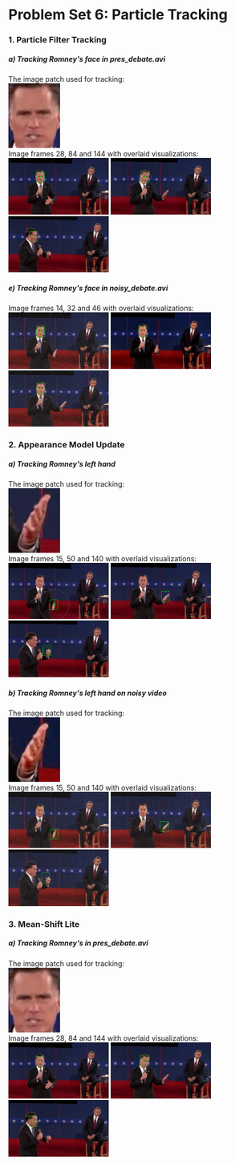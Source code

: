 # Problem Set 6: Particle Tracking

### 1. Particle Filter Tracking
##### a) Tracking Romney's face in pres\_debate.avi 
The image patch used for tracking:  
<img src="output/ps6-1-a-1.png" width>  
Image frames 28, 84 and 144 with overlaid visualizations:  
<img src="output/ps6-1-a-2.png" width="200"> <img src="output/ps6-1-a-3.png" width="200"> <img src="output/ps6-1-a-4.png" width="200">

##### e) Tracking Romney's face in noisy\_debate.avi 
Image frames 14, 32 and 46 with overlaid visualizations:  
<img src="output/ps6-1-e-2.png" width="200"> <img src="output/ps6-1-e-3.png" width="200"> <img src="output/ps6-1-e-4.png" width="200">

### 2. Appearance Model Update
##### a) Tracking Romney's left hand 
The image patch used for tracking:  
<img src="output/ps6-2-a-1.png">  
Image frames 15, 50 and 140 with overlaid visualizations:  
<img src="output/ps6-2-a-2.png" width="200"> <img src="output/ps6-2-a-3.png" width="200"> <img src="output/ps6-2-a-4.png" width="200">

##### b) Tracking Romney's left hand on noisy video 
The image patch used for tracking:  
<img src="output/ps6-2-b-1.png">  
Image frames 15, 50 and 140 with overlaid visualizations:  
<img src="output/ps6-2-b-2.png" width="200"> <img src="output/ps6-2-b-3.png" width="200"> <img src="output/ps6-2-b-4.png" width="200">

### 3. Mean-Shift Lite
##### a) Tracking Romney's in pres\_debate.avi 
The image patch used for tracking:  
<img src="output/ps6-3-a-1.png">  
Image frames 28, 84 and 144 with overlaid visualizations:  
<img src="output/ps6-3-a-2.png" width="200"> <img src="output/ps6-3-a-3.png" width="200"> <img src="output/ps6-3-a-4.png" width="200">
